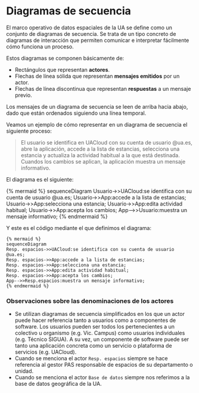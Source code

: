 # Diagramas de secuencia

El marco operativo de datos espaciales de la UA se define como un conjunto de diagramas de secuencia. Se trata de un tipo concreto de diagramas de interacción que permiten comunicar e interpretar fácilmente cómo funciona un proceso.  

Estos diagramas se componen básicamente de:  
- Rectángulos que representan **actores**.
- Flechas de línea sólida que representan **mensajes emitidos** por un actor.
- Flechas de línea discontinua que representan **respuestas** a un mensaje previo.  

Los mensajes de un diagrama de secuencia se leen de arriba hacia abajo, dado que están ordenados siguiendo una línea temporal.  

Veamos un ejemplo de cómo representar en un diagrama de secuencia el siguiente proceso:  
> El usuario se identifica en UACloud con su cuenta de usuario @ua.es, abre la aplicación, accede a la lista de estancias, selecciona una estancia y actualiza la actividad habitual a la que está destinada. Cuandos los cambios se aplican, la aplicación muestra un mensaje informativo.  

El diagrama es el siguiente:  

{% mermaid %}
sequenceDiagram
Usuario->>UACloud:se identifica con su cuenta de usuario @ua.es;
Usuario->>App:accede a la lista de estancias;
Usuario->>App:selecciona una estancia;
Usuario->>App:edita actividad habitual;
Usuario->>App:acepta los cambios;
App-->>Usuario:muestra un mensaje informativo;
{% endmermaid %}

Y este es el código mediante el que definimos el diagrama:  

```
{% mermaid %}
sequenceDiagram
Resp. espacios->>UACloud:se identifica con su cuenta de usuario @ua.es;
Resp. espacios->>App:accede a la lista de estancias;
Resp. espacios->>App:selecciona una estancia;
Resp. espacios->>App:edita actividad habitual;
Resp. espacios->>App:acepta los cambios;
App-->>Resp.espacios:muestra un mensaje informativo;
{% endmermaid %}
```

### Observaciones sobre las denominaciones de los actores
-  Se utilizan diagramas de secuencia simplificados en los que un actor puede hacer referencia tanto a usuarios como a componentes de software. Los usuarios pueden ser todos los pertenecientes a un colectivo u organismo (e.g. Vic. Campus) como usuarios individuales (e.g. Técnico SIGUA). A su vez, un componente de software puede ser tanto una aplicación concreta como un servicio o plataforma de servicios (e.g. UACloud).
-  Cuando se menciona el actor `Resp. espacios` siempre se hace referencia al gestor PAS responsable de espacios de su departamento o unidad.
-  Cuando se menciona el actor `Base de datos` siempre nos referimos a la base de datos geográfica de la UA.